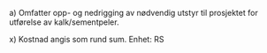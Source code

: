 a) Omfatter opp- og nedrigging av nødvendig utstyr til prosjektet for utførelse av kalk/sementpeler.

x) Kostnad angis som rund sum. Enhet: RS

